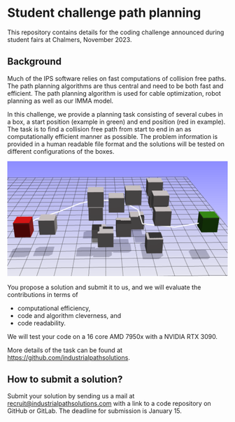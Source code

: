 Student challenge path planning
===============================

This repository contains details for the coding challenge announced during
student fairs at Chalmers, November 2023.

Background
----------

Much of the IPS software relies on fast computations of collision free paths.
The path planning algorithms are thus central and need to be both fast and
efficient. The path planning algorithm is used for cable optimization, robot
planning as well as our IMMA model.

In this challenge, we provide a planning task consisting of several cubes in a
box, a start position (example in green) and end position (red in example). The
task is to find a collision free path from start to end in an as computationally
efficient manner as possible. The problem information is provided in a human
readable file format and the solutions will be tested on different
configurations of the boxes. 

![Picture of example planning task.](images/task.png?raw=true "Planning task with start (green) and end (red) positions.")

You propose a solution and submit it to us, and we will evaluate the
contributions in terms of 

* computational efficiency, 
* code and algorithm cleverness, and 
* code readability. 

We will test your code on a 16 core AMD 7950x with a NVIDIA RTX 3090.

More details of the task can be found at
https://github.com/industrialpathsolutions. 

How to submit a solution?
-------------------------

Submit your solution by sending us a mail at recruit@industrialpathsolutions.com
with a link to a code repository on GitHub or GitLab. The deadline for
submission is January 15.
